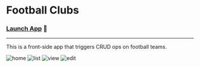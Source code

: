 # Football Clubs

### [Launch App](https://devtsp.github.io/football-clubs-vanilla-client) 🚀

---

This is a front-side app that triggers CRUD ops on football teams.

![home](https://user-images.githubusercontent.com/87679143/162131901-39dd4ad9-710b-458a-8d33-cd3552793f6f.png) ![list](https://user-images.githubusercontent.com/87679143/162131922-7432e522-3151-496b-bc2f-7cc0267bcbbc.png) ![view](https://user-images.githubusercontent.com/87679143/162131934-d9d8cb4b-2f20-4c56-9bdc-87bf90c6e946.png) ![edit](https://user-images.githubusercontent.com/87679143/162131943-0c35db9b-4a87-4ebb-93cf-07384e16a53d.png)
